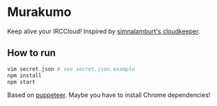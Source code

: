 # Murakumo

Keep alive your IRCCloud!
Inspired by [simnalamburt's cloudkeeper](https://github.com/simnalamburt/cloudkeeper).

## How to run

```bash
vim secret.json # see secret.json.example
npm install
npm start
```

Based on [puppeteer](https://github.com/GoogleChrome/puppeteer). Maybe you have to install Chrome dependencies!

